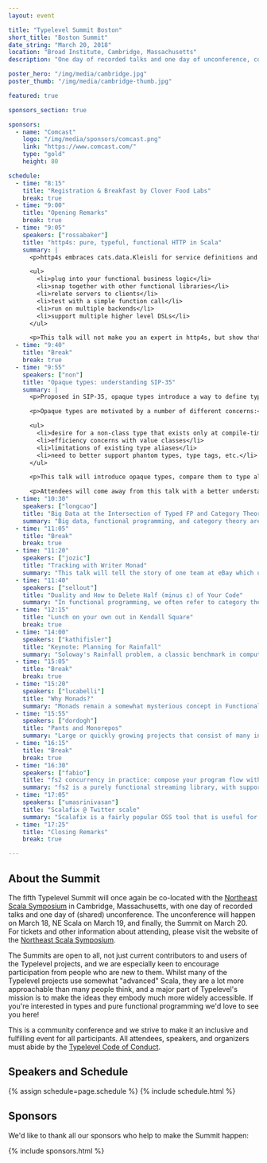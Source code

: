 ```yaml
---
layout: event

title: "Typelevel Summit Boston"
short_title: "Boston Summit"
date_string: "March 20, 2018"
location: "Broad Institute, Cambridge, Massachusetts"
description: "One day of recorded talks and one day of unconference, co-located with NE Scala."

poster_hero: "/img/media/cambridge.jpg"
poster_thumb: "/img/media/cambridge-thumb.jpg"

featured: true

sponsors_section: true

sponsors:
  - name: "Comcast"
    logo: "/img/media/sponsors/comcast.png"
    link: "https://www.comcast.com/"
    type: "gold"
    height: 80

schedule:
  - time: "8:15"
    title: "Registration & Breakfast by Clover Food Labs"
    break: true
  - time: "9:00"
    title: "Opening Remarks"
    break: true
  - time: "9:05"
    speakers: ["rossabaker"]
    title: "http4s: pure, typeful, functional HTTP in Scala"
    summary: |
      <p>http4s embraces cats.data.Kleisli for service definitions and fs2.Stream for payload processing. With its foundation on these simple types, we’ll take a whirlwind tour of how http4s can:</p>

      <ul>
        <li>plug into your functional business logic</li>
        <li>snap together with other functional libraries</li>
        <li>relate servers to clients</li>
        <li>test with a simple function call</li>
        <li>run on multiple backends</li>
        <li>support multiple higher level DSLs</li>
      </ul>

      <p>This talk will not make you an expert in http4s, but show that it’s a relatively short path to become one.</p>
  - time: "9:40"
    title: "Break"
    break: true
  - time: "9:55"
    speakers: ["non"]
    title: "Opaque types: understanding SIP-35"
    summary: |
      <p>Proposed in SIP-35, opaque types introduce a way to define types which only exist at compile-time. Despite some superficial similarities to value classes, opaque types are significantly more flexible and introduce a number of exciting new possibilities in the Scala design space.</p>

      <p>Opaque types are motivated by a number of different concerns:</p>

      <ul>
        <li>desire for a non-class type that exists only at compile-time</li>
        <li>efficiency concerns with value classes</li>
        <li>limitations of existing type aliases</li>
        <li>need to better support phantom types, type tags, etc.</li>
      </ul>

      <p>This talk will introduce opaque types, compare them to type aliases and value classes (their two nearest cousins) and then walk through some examples of using opaque types. The focus will be on advantages of using opaque types versus other encodings, including looking at how various types are represented by the JVM at runtime. The talk does not assume in-depth knowledge of the Scala compiler and will motivate the code using plausible real world examples.</p>

      <p>Attendees will come away from this talk with a better understanding of what SIP-35 means, why it was proposed, and how it could change how we write Scala code for the better.</p>
  - time: "10:30"
    speakers: ["longcao"]
    title: "Big Data at the Intersection of Typed FP and Category Theory"
    summary: "Big data, functional programming, and category theory aren’t just three trendy topics smashed into a talk title as bait! Foundational ideas from typed functional programming and category theory have real and practical applications for working with big data and can also be utilized to write more principled pipelines at scale. Whether it’s aggregating with monoids or writing more typesafe Spark jobs, we’ll try and bridge these topics together in a way that can be immediately useful. Some knowledge of Scala and a big data framework like Apache Hadoop, Spark, or Beam is suggested but not necessary."
  - time: "11:05"
    title: "Break"
    break: true
  - time: "11:20"
    speakers: ["jozic"]
    title: "Tracking with Writer Monad"
    summary: "This talk will tell the story of one team at eBay which used to do data tracking in a healthy side-effecting manner. Until the team realized that it’s not that healthy. The solution was found in a Writer Monad (residing in the cats library) as well as in the fact that the writer monad can stay in shades. Some people, especially when they are new to typed FP, don’t like/feel comfortable to see words like Semigroup, Traversable, Writer and such in their domain code. The talk will show how those “scary” parts can be “hidden” by domain specific extension methods."
  - time: "11:40"
    speakers: ["sellout"]
    title: "Duality and How to Delete Half (minus ε) of Your Code"
    summary: "In functional programming, we often refer to category theory to explain various concepts. We’ll go over where these concepts do and don’t map well to Scala, as well as what duality is, how we can take advantage of it in Scala, and how to distinguish other concepts that are often confused with it."
  - time: "12:15"
    title: "Lunch on your own out in Kendall Square"
    break: true
  - time: "14:00"
    speakers: ["kathifisler"]
    title: "Keynote: Planning for Rainfall"
    summary: "Soloway's Rainfall problem, a classic benchmark in computing education research, has proven difficult for many CS1 students.  Rainfall tests students' abilities at plan composition, the task of integrating code fragments that implement subparts of a problem into a single program.  Nearly all early studies of Rainfall involved students who were learning imperative programming with arrays.  Over the last few years, we've conducted studies with students who were learning functional programming instead.  These students have produced atypical profiles of compositions and errors on Rainfall (and similar problems).  What do these results suggest about the role of programming languages in novice programming education?  This talk raises various questions about the relationships between programming languages, program design, curricula, and how students perceive code structure. The talk assumes no experience with having been rained upon."
  - time: "15:05"
    title: "Break"
    break: true
  - time: "15:20"
    speakers: ["lucabelli"]
    title: "Why Monads?"
    summary: "Monads remain a somewhat mysterious concept in Functional Programming, even though the number of tutorials and blog posts trying to “monadsplain” is at an all-time high. Rather than answering the classical question “What is a Monad?”, we are going to dig more into “Why Monads?”. Building intuition on why monads are useful will help better understand what they are as well. We’ll start with a simple function in a monadless world and we’ll see how annoying it would be to use it in different contexts (List, Maybe, Either). As soon as we are sufficiently frustrated we’ll invoke our friendly Monad and see how much easier our life becomes."
  - time: "15:55"
    speakers: ["dordogh"]
    title: "Pants and Monorepos"
    summary: "Large or quickly growing projects that consist of many interdependent sub-projects with complex dependencies on third-party libraries can be difficult to handle with standard language build tools. Add on to that code generators and the use of multiple languages and suddenly a lot of your coding life is spent figuring out the right commands to run for the right language, and waiting for all of your code to build. This is where Pants can help! Pants is an open source build tool developed and used by Twitter, Square, Foursquare, Medium, and others. This talk will begin with a brief overview of what Pants is and how it can help, and then discuss new features we have been adding to make the tool faster. In particular, I will discuss the work we have done to restrict what is going on the JVM compile classpaths to make building Scala and Java projects faster, and the work we are doing to implement a remotely executing build system."
  - time: "16:15"
    title: "Break"
    break: true
  - time: "16:30"
    speakers: ["fabio"]
    title: "fs2 concurrency in practice: compose your program flow with streams"
    summary: "fs2 is a purely functional streaming library, with support for concurrent and nondeterministic merging of arbitrary streams. Concurrency support means that we can use Stream not only to process data in constant memory, but also as a very general abstraction for program flow: whilst IO gives us an excellent model for a single effectful action, assembling behaviour with it often has a very imperative flavour (pure, but still imperative). This talk will introduce fs2 combinators by example, and will hopefully show how we can model program flow in a declarative, high level, composable fashion. In particular, we will focus on concurrent combinators."
  - time: "17:05"
    speakers: ["umasrinivasan"]
    title: "Scalafix @ Twitter scale"
    summary: "Scalafix is a fairly popular OSS tool that is useful for performing syntactic and semantic rewrites of Scala code. At Twitter we use it for migration to new library interfaces and maintenance of code health by removal of deprecated code. In this talk we walk through examples of simple and complex Scalafix custom rule specifications for rewrites. We describe the core infrastructure we have set up to support rewrites across our entire monorepo, several orders of magnitude faster than if we were to apply them manually. A simple demo will be included to provide a glimpse of our developer workflow and the user experience with our code base. We envision leveraging this tool for more purposes such as improving performance, upgrading compiler revisions, and assisting developers to automatically recognize and prevent commits of disallowed code patterns."
  - time: "17:25"
    title: "Closing Remarks"
    break: true

---
```


## About the Summit

The fifth Typelevel Summit will once again be co-located with the [Northeast Scala Symposium](http://www.nescala.org/) in Cambridge, Massachusetts, with one day of recorded talks and one day of (shared) unconference.
The unconference will happen on March 18, NE Scala on March 19, and finally, the Summit on March 20.
For tickets and other information about attending, please visit the website of the [Northeast Scala Symposium](http://www.nescala.org/).

The Summits are open to all, not just current contributors to and users of the Typelevel projects, and we are especially keen to encourage participation from people who are new to them.
Whilst many of the Typelevel projects use somewhat "advanced" Scala, they are a lot more approachable than many people think, and a major part of Typelevel's mission is to make the ideas they embody much more widely accessible.
If you're interested in types and pure functional programming we'd love to see you here!

This is a community conference and we strive to make it an inclusive and fulfilling event for all participants. All attendees, speakers, and organizers must abide by the [Typelevel Code of Conduct](/conduct.html).

## Speakers and Schedule

{% assign schedule=page.schedule %}
{% include schedule.html %}

## Sponsors

We'd like to thank all our sponsors who help to make the Summit happen:

{% include sponsors.html %}

